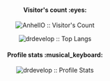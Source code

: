<h4 align="center">Visitor's count :eyes:</h4>

<p align="center"><img src="https://profile-counter.glitch.me/{drdevelop}/count.svg" alt="AnhellO :: Visitor's Count" /></p>

<p align="center"><img src="https://github-readme-stats.vercel.app/api/top-langs/?username=drdevelop&langs_count=10&theme=tokyonight&layout=compact" alt="drdevelop :: Top Langs" /></p>

<h4 align="center">Profile stats :musical_keyboard:</h4>

<p align="center"><img src="https://github-readme-stats.vercel.app/api?username=drdevelop&show_icons=true&theme=synthwave" alt="drdevelop :: Profile Stats" /></p>

